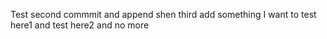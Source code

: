 Test
second commmit and append shen
third add something
I want to test here1 and test here2 and no more
